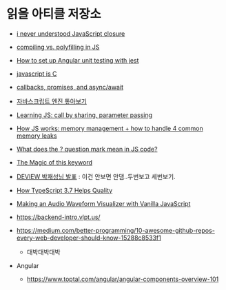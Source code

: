 # 읽을 아티클 저장소





- [i never understood JavaScript closure](https://medium.com/dailyjs/i-never-understood-javascript-closures-9663703368e8)
- [compiling vs. polyfilling in JS](https://medium.com/better-programming/compiling-vs-polyfilling-in-javascript-6bbc5707a253)
- [How to set up Angular unit testing with jest](https://www.amadousall.com/how-to-set-up-angular-unit-testing-with-jest/)
- [javascript is C](https://v4.chriskrycho.com/2018/javascript-is-c.html)
- [callbacks, promises, and async/await](https://medium.com/@Esakkimuthu/callbacks-promises-and-async-await-881b20a1666)
- [자바스크립트 엔진 톺아보기](https://velog.io/@godori/JavaScript-엔진-톺아보기-2-pujpqum2ji)
- [Learning JS: call by sharing, parameter passing](https://blog.bitsrc.io/master-javascript-call-by-sharing-parameter-passing-7049d65163ed)
- [How JS works: memory management + how to handle 4 common memory leaks](https://blog.sessionstack.com/how-javascript-works-memory-management-how-to-handle-4-common-memory-leaks-3f28b94cfbec)
- [What does the ? question mark mean in JS code?](https://medium.com/javascript-in-plain-english/what-does-the-question-mark-mean-in-javascript-code-353cfadcf760)
- [The Magic of this keyword](https://medium.com/@js_tut/the-magic-of-this-keyword-2ed897d6033b)
- [DEVIEW 박재성님 발표](https://deview.kr/data/deview/2019/presentation/[225-2]2019년+FE+프레임워크를+배우는+기분(FE+인싸들이라면+알고+있어야+하는+프레임워크+기술들).pdf) : 이건 안보면 안댐..두번보고 세번보기.
- [How TypeScript 3.7 Helps Quality](https://killalldefects.com/2019/11/06/how-typescript-3-7-helps-quality/)
- [Making an Audio Waveform Visualizer with Vanilla JavaScript](https://css-tricks.com/making-an-audio-waveform-visualizer-with-vanilla-javascript/)
- https://backend-intro.vlpt.us/
- https://medium.com/better-programming/10-awesome-github-repos-every-web-developer-should-know-15288c8533f1
  - 대박대박대박





- Angular
  - https://www.toptal.com/angular/angular-components-overview-101